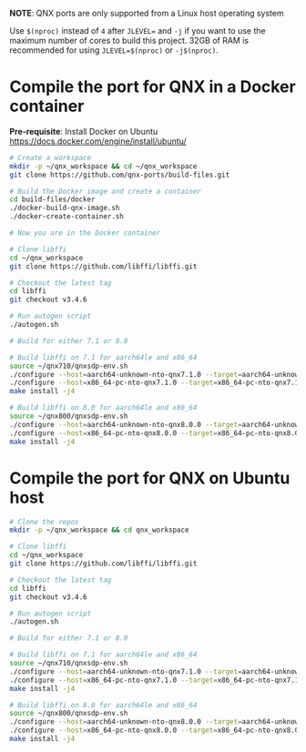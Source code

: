 **NOTE**: QNX ports are only supported from a Linux host operating system

Use `$(nproc)` instead of `4` after `JLEVEL=` and `-j` if you want to use the maximum number of cores to build this project.
32GB of RAM is recommended for using `JLEVEL=$(nproc)` or `-j$(nproc)`.

# Compile the port for QNX in a Docker container

**Pre-requisite**: Install Docker on Ubuntu https://docs.docker.com/engine/install/ubuntu/
```bash
# Create a workspace
mkdir -p ~/qnx_workspace && cd ~/qnx_workspace
git clone https://github.com/qnx-ports/build-files.git

# Build the Docker image and create a container
cd build-files/docker
./docker-build-qnx-image.sh
./docker-create-container.sh

# Now you are in the Docker container

# Clone libffi
cd ~/qnx_workspace
git clone https://github.com/libffi/libffi.git

# Checkout the latest tag
cd libffi
git checkout v3.4.6

# Run autogen script
./autogen.sh

# Build for either 7.1 or 8.0

# Build libffi on 7.1 for aarch64le and x86_64
source ~/qnx710/qnxsdp-env.sh
./configure --host=aarch64-unknown-nto-qnx7.1.0 --target=aarch64-unknown-nto-qnx7.1.0 --prefix=$QNX_TARGET/usr --exec-prefix=$QNX_TARGET/aarch64le/usr
./configure --host=x86_64-pc-nto-qnx7.1.0 --target=x86_64-pc-nto-qnx7.1.0 --prefix=$QNX_TARGET/usr --exec-prefix=$QNX_TARGET/x86_64/usr
make install -j4

# Build libffi on 8.0 for aarch64le and x86_64
source ~/qnx800/qnxsdp-env.sh
./configure --host=aarch64-unknown-nto-qnx8.0.0 --target=aarch64-unknown-nto-qnx8.0.0 --prefix=$QNX_TARGET/usr --exec-prefix=$QNX_TARGET/aarch64le/usr
./configure --host=x86_64-pc-nto-qnx8.0.0 --target=x86_64-pc-nto-qnx8.0.0 --prefix=$QNX_TARGET/usr --exec-prefix=$QNX_TARGET/x86_64/usr
make install -j4

```

# Compile the port for QNX on Ubuntu host
```bash
# Clone the repos
mkdir -p ~/qnx_workspace && cd qnx_workspace

# Clone libffi
cd ~/qnx_workspace
git clone https://github.com/libffi/libffi.git

# Checkout the latest tag
cd libffi
git checkout v3.4.6

# Run autogen script
./autogen.sh

# Build for either 7.1 or 8.0

# Build libffi on 7.1 for aarch64le and x86_64
source ~/qnx710/qnxsdp-env.sh
./configure --host=aarch64-unknown-nto-qnx7.1.0 --target=aarch64-unknown-nto-qnx7.1.0 --prefix=$QNX_TARGET/usr --exec-prefix=$QNX_TARGET/aarch64le/usr
./configure --host=x86_64-pc-nto-qnx7.1.0 --target=x86_64-pc-nto-qnx7.1.0 --prefix=$QNX_TARGET/usr --exec-prefix=$QNX_TARGET/x86_64/usr
make install -j4

# Build libffi on 8.0 for aarch64le and x86_64
source ~/qnx800/qnxsdp-env.sh
./configure --host=aarch64-unknown-nto-qnx8.0.0 --target=aarch64-unknown-nto-qnx8.0.0 --prefix=$QNX_TARGET/usr --exec-prefix=$QNX_TARGET/aarch64le/usr
./configure --host=x86_64-pc-nto-qnx8.0.0 --target=x86_64-pc-nto-qnx8.0.0 --prefix=$QNX_TARGET/usr --exec-prefix=$QNX_TARGET/x86_64/usr
make install -j4
```
